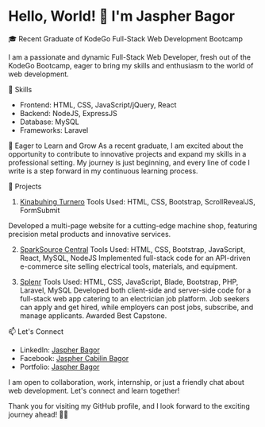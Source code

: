 <h1>Hello, World! 👋 I'm Jaspher Bagor</h1>

🎓 Recent Graduate of KodeGo Full-Stack Web Development Bootcamp

I am a passionate and dynamic Full-Stack Web Developer, fresh out of the KodeGo Bootcamp, eager to bring my skills and enthusiasm to the world of web development.

🚀 Skills
- Frontend: HTML, CSS, JavaScript/jQuery, React
- Backend: NodeJS, ExpressJS
- Database: MySQL
- Frameworks: Laravel

🌱 Eager to Learn and Grow
As a recent graduate, I am excited about the opportunity to contribute to innovative projects and expand my skills in a professional setting. My journey is just beginning, and every line of code I write is a step forward in my continuous learning process.

🔧 Projects

1. <a href="https://jaspherbagor.github.io/Kinabuhing-Turnero/index.html" target="_blank">Kinabuhing Turnero</a>
Tools Used: HTML, CSS, Bootstrap, ScrollRevealJS, FormSubmit

Developed a multi-page website for a cutting-edge machine shop, featuring precision metal products and innovative services.

2. <a href="https://spark-source-central.vercel.app/" target="_blank">SparkSource Central</a>
Tools Used: HTML, CSS, Bootstrap, JavaScript, React, MySQL, NodeJS
Implemented full-stack code for an API-driven e-commerce site selling electrical tools, materials, and equipment.

3. <a href="https://splenr.tech/" target="_blank">Splenr</a>
Tools Used: HTML, CSS, JavaScript, Blade, Bootstrap, PHP, Laravel, MySQL
Developed both client-side and server-side code for a full-stack web app catering to an electrician job platform. Job seekers can apply and get hired, while employers can post jobs, subscribe, and manage applicants. Awarded Best Capstone.

📫 Let's Connect
- LinkedIn: <a href="https://www.linkedin.com/in/jaspher-bagor-56274326a/" target="_blank">Jaspher Bagor</a>
- Facebook: <a href="https://www.facebook.com/jas.bagor" target="_blank">Jaspher Cabilin Bagor</a>
- Portfolio: <a href="https://jaspher.vercel.app/" target="_blank">Jaspher Bagor</a>

I am open to collaboration, work, internship, or just a friendly chat about web development. Let's connect and learn together!

Thank you for visiting my GitHub profile, and I look forward to the exciting journey ahead! 🚀✨

